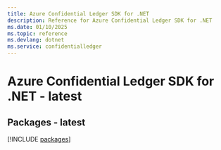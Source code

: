 ```yaml
---
title: Azure Confidential Ledger SDK for .NET
description: Reference for Azure Confidential Ledger SDK for .NET
ms.date: 01/10/2025
ms.topic: reference
ms.devlang: dotnet
ms.service: confidentialledger
---
```

# Azure Confidential Ledger SDK for .NET - latest
## Packages - latest
[!INCLUDE [packages](confidential-ledger-index.md)]